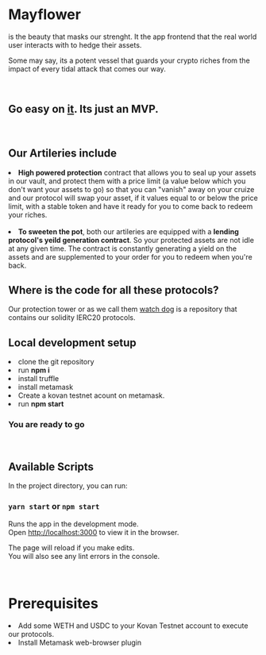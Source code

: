 # Mayflower
is the beauty that masks our strenght.
It the app frontend that the real world user interacts with to hedge their assets.

Some may say, its a potent vessel that guards your crypto riches from the impact of every tidal attack that comes our way.

<br>

## Go easy on [it](https://master.d3bieez7lmzxny.amplifyapp.com/). Its just an MVP.

<br>

## Our Artileries include

<li> <b>High powered protection</b> contract that allows you to seal up your assets in our vault, and protect them with a price limit (a value below which you don't want your assets to go) so that you can "vanish" away on your cruize and our protocol will swap your asset, if it values equal to or below the price limit, with a stable token and have it ready for you to come back to redeem your riches.

<br>
<br>
  
<li> <b>To sweeten the pot</b>, both our artileries are equipped with a <b>lending protocol's yeild generation contract</b>. So your protected assets are not idle at any given time. The contract is constantly generating a yield on the assets and are supplemented to your order for you to redeem when you're back.

<br>

## Where is the code for all these protocols?
Our protection tower or as we call them [watch dog](https://github.com/CruizeFinance/watch_dog) is a repository that contains our solidity IERC20 protocols.


## Local development setup
<li>clone the git repository
<li>run <b> npm i</b>
<li>install truffle
<li>install metamask
<li>Create a kovan testnet acount on metamask.
<li>run <b>npm start</b>

<br> 

### You are ready to go
<br>

## Available Scripts

In the project directory, you can run:

### `yarn start` or `npm start`

Runs the app in the development mode.\
Open [http://localhost:3000](http://localhost:3000) to view it in the browser.

The page will reload if you make edits.\
You will also see any lint errors in the console.

<br>

# Prerequisites
<li>Add some WETH and USDC to your Kovan Testnet account to execute our protocols.
<br><li>Install Metamask web-browser plugin 
